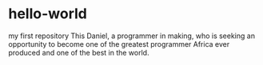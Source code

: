 # hello-world
my first repository
This Daniel, a programmer in making, who is seeking an opportunity to become one of the greatest programmer Africa ever produced and one of the best in the world.
